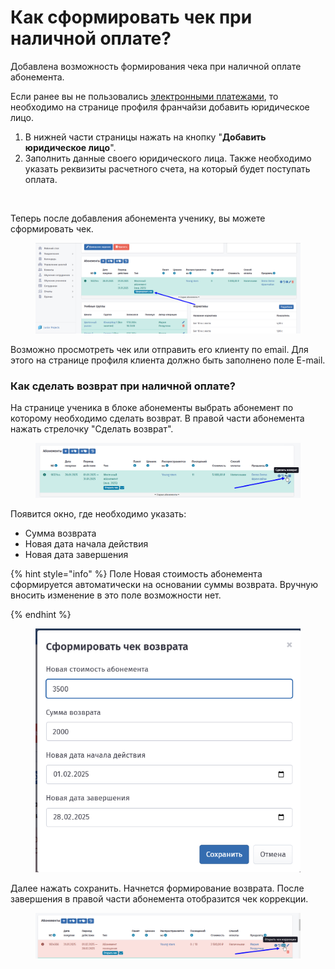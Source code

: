 # Как сформировать чек при наличной оплате?

Добавлена возможность формирования чека при наличной оплате абонемента.

Если ранее вы не пользовались [электронными платежами](https://informa.gitbook.io/education-erp/organizaciya-elektronnykh-platezhei), то необходимо на странице профиля франчайзи добавить юридическое лицо.

1. В нижней части страницы нажать на кнопку "**Добавить юридическое лицо**".&#x20;
2. Заполнить данные своего юридического лица. Также необходимо указать реквизиты расчетного счета, на который будет поступать оплата.

<figure><img src="../.gitbook/assets/image.avif" alt=""><figcaption></figcaption></figure>

Теперь после добавления абонемента ученику, вы можете сформировать чек.

<figure><img src="../.gitbook/assets/image (100).png" alt=""><figcaption></figcaption></figure>

Возможно просмотреть чек или отправить его клиенту по email. Для этого на странице профиля клиента должно быть заполнено поле E-mail.

### Как сделать возврат при наличной оплате?

На странице ученика в блоке абонементы выбрать абонемент по которому необходимо сделать возврат. В правой части абонемента нажать стрелочку "Сделать возврат".

<figure><img src="../.gitbook/assets/image (2) (1) (1) (1).png" alt=""><figcaption></figcaption></figure>

Появится окно, где необходимо указать:

* Сумма возврата
* Новая дата начала действия
* Новая дата завершения

{% hint style="info" %}
Поле Новая стоимость абонемента сформируется автоматически на основании суммы возврата. Вручную вносить изменение в это поле возможности нет.


{% endhint %}

<figure><img src="../.gitbook/assets/image (2) (1) (1) (1) (1).png" alt=""><figcaption></figcaption></figure>

Далее нажать сохранить. Начнется формирование возврата. После завершения в правой части абонемента отобразится чек коррекции.

<figure><img src="../.gitbook/assets/image (4) (1).png" alt=""><figcaption></figcaption></figure>
